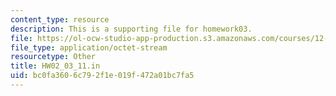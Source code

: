 ```yaml
---
content_type: resource
description: This is a supporting file for homework03.
file: https://ol-ocw-studio-app-production.s3.amazonaws.com/courses/12-010-computational-methods-of-scientific-programming-fall-2011/bc0fa3606c792f1e019f472a01bc7fa5_HW02_03_11.in
file_type: application/octet-stream
resourcetype: Other
title: HW02_03_11.in
uid: bc0fa360-6c79-2f1e-019f-472a01bc7fa5
---
```

